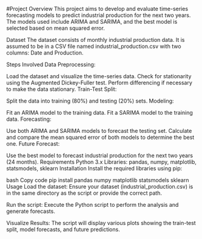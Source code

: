 
#Project Overview
This project aims to develop and evaluate time-series forecasting models to predict industrial production for the next two years. The models used include ARIMA and SARIMA, and the best model is selected based on mean squared error.

Dataset
The dataset consists of monthly industrial production data. It is assumed to be in a CSV file named industrial_production.csv with two columns: Date and Production.

Steps Involved
Data Preprocessing:

Load the dataset and visualize the time-series data.
Check for stationarity using the Augmented Dickey-Fuller test.
Perform differencing if necessary to make the data stationary.
Train-Test Split:

Split the data into training (80%) and testing (20%) sets.
Modeling:

Fit an ARIMA model to the training data.
Fit a SARIMA model to the training data.
Forecasting:

Use both ARIMA and SARIMA models to forecast the testing set.
Calculate and compare the mean squared error of both models to determine the best one.
Future Forecast:

Use the best model to forecast industrial production for the next two years (24 months).
Requirements
Python 3.x
Libraries: pandas, numpy, matplotlib, statsmodels, sklearn
Installation
Install the required libraries using pip:

bash
Copy code
pip install pandas numpy matplotlib statsmodels sklearn
Usage
Load the dataset:
Ensure your dataset (industrial_production.csv) is in the same directory as the script or provide the correct path.

Run the script:
Execute the Python script to perform the analysis and generate forecasts.

Visualize Results:
The script will display various plots showing the train-test split, model forecasts, and future predictions.
